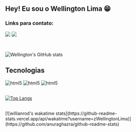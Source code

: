 ## Hey! Eu sou o Wellington Lima 😁
### Links para contato:


[![](https://img.shields.io/badge/LinkedIn-0077B5?style=for-the-badge&logo=linkedin&logoColor=white)](https://www.linkedin.com/in/wellington-lima-710b37233/)
[![](https://img.shields.io/badge/Instagram-E4405F?style=for-the-badge&logo=instagram&logoColor=white)](https://www.instagram.com/__wellingtonlima__/)

</br>

![Wellington's GitHub stats](https://github-readme-stats.vercel.app/api?username=zWellingtonLima&show_icons=true&theme=highcontrast)

## Tecnologias

<div style="display: inline_block;">

<img align="center" alt="html5" src="https://img.shields.io/badge/HTML5-E34F26?style=for-the-badge&logo=html5&logoColor=white"/>
<img align="center" alt="html5" src="https://img.shields.io/badge/CSS3-1572B6?style=for-the-badge&logo=css3&logoColor=white"/>
<img align="center" alt="html5" src="https://img.shields.io/badge/JavaScript-323330?style=for-the-badge&logo=javascript&logoColor=F7DF1E"/>

</div>
</br>

[![Top Langs](https://github-readme-stats.vercel.app/api/top-langs/?username=zWellingtonLima&layout=compact)](https://github.com/zWellingtonLima/github-readme-stats)

</br>
[![willianrod's wakatime stats](https://github-readme-stats.vercel.app/api/wakatime?username=zWellingtonLima)](https://github.com/anuraghazra/github-readme-stats)

